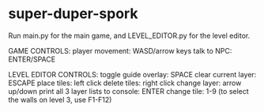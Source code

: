 # super-duper-spork
Run main.py for the main game, and LEVEL_EDITOR.py for the level editor.

GAME CONTROLS:
player movement: WASD/arrow keys
talk to NPC: ENTER/SPACE

LEVEL EDITOR CONTROLS:
toggle guide overlay: SPACE
clear current layer: ESCAPE
place tiles: left click
delete tiles: right click
change layer: arrow up/down
print all 3 layer lists to console: ENTER
change tile: 1-9 (to select the walls on level 3, use F1-F12)

